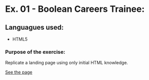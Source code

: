 # Ex. 01 - Boolean Careers Trainee:

## Languagues used:

- HTML5

### Purpose of the exercise:

Replicate a landing page using only initial HTML knowledge.

[See the page](https://francesco-allera.github.io/html-produzione-orticola/)
